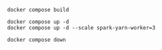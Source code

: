 
```
docker compose build
```

```
docker compose up -d
docker compose up -d --scale spark-yarn-worker=3
```

```
docker compose down
```